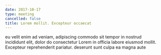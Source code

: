 ```yaml
---
date: 2017-10-17
type: meeting
cancelled: false
title: Lorem mollit. Excepteur occaecat
---
```

eu velit enim ad veniam, adipiscing commodo sit tempor in nostrud incididunt elit, dolor do consectetur Lorem in officia labore eiusmod mollit. Excepteur reprehenderit pariatur. deserunt sunt culpa ea magna aute